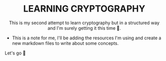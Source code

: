 
<div align="center">
<h1>LEARNING CRYPTOGRAPHY</h1>

This is my second attempt to learn cryptography but in a structured way and I'm surely getting it this time 🤸.
</div>

 - This is a note for me, I'll be adding the resources I'm using and create a new markdown files to write about some concepts.

 Let's go 🚀 
